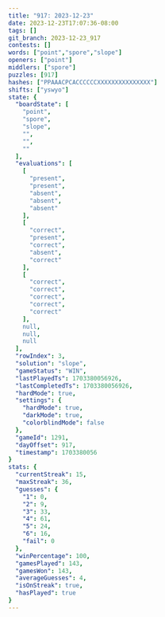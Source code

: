 ```yaml
---
title: "917: 2023-12-23"
date: 2023-12-23T17:07:36-08:00
tags: []
git_branch: 2023-12-23_917
contests: []
words: ["point","spore","slope"]
openers: ["point"]
middlers: ["spore"]
puzzles: [917]
hashes: ["PPAAACPCACCCCCCXXXXXXXXXXXXXXX"]
shifts: ["yswyo"]
state: {
  "boardState": [
    "point",
    "spore",
    "slope",
    "",
    "",
    ""
  ],
  "evaluations": [
    [
      "present",
      "present",
      "absent",
      "absent",
      "absent"
    ],
    [
      "correct",
      "present",
      "correct",
      "absent",
      "correct"
    ],
    [
      "correct",
      "correct",
      "correct",
      "correct",
      "correct"
    ],
    null,
    null,
    null
  ],
  "rowIndex": 3,
  "solution": "slope",
  "gameStatus": "WIN",
  "lastPlayedTs": 1703380056926,
  "lastCompletedTs": 1703380056926,
  "hardMode": true,
  "settings": {
    "hardMode": true,
    "darkMode": true,
    "colorblindMode": false
  },
  "gameId": 1291,
  "dayOffset": 917,
  "timestamp": 1703380056
}
stats: {
  "currentStreak": 15,
  "maxStreak": 36,
  "guesses": {
    "1": 0,
    "2": 9,
    "3": 33,
    "4": 61,
    "5": 24,
    "6": 16,
    "fail": 0
  },
  "winPercentage": 100,
  "gamesPlayed": 143,
  "gamesWon": 143,
  "averageGuesses": 4,
  "isOnStreak": true,
  "hasPlayed": true
}
---
```

<!-- more -->
